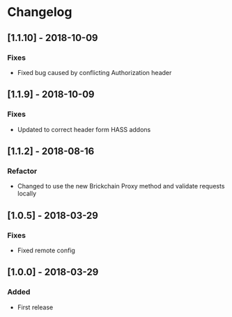# Changelog

## [1.1.10] - 2018-10-09
### Fixes
- Fixed bug caused by conflicting Authorization header

## [1.1.9] - 2018-10-09
### Fixes
- Updated to correct header form HASS addons

## [1.1.2] - 2018-08-16
### Refactor
- Changed to use the new Brickchain Proxy method and validate requests locally

## [1.0.5] - 2018-03-29
### Fixes
- Fixed remote config

## [1.0.0] - 2018-03-29
### Added
- First release
